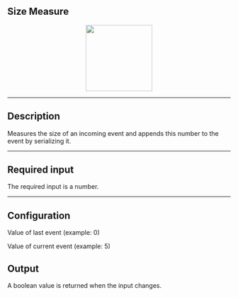 <!--
  ~ Licensed to the Apache Software Foundation (ASF) under one or more
  ~ contributor license agreements.  See the NOTICE file distributed with
  ~ this work for additional information regarding copyright ownership.
  ~ The ASF licenses this file to You under the Apache License, Version 2.0
  ~ (the "License"); you may not use this file except in compliance with
  ~ the License.  You may obtain a copy of the License at
  ~
  ~    http://www.apache.org/licenses/LICENSE-2.0
  ~
  ~ Unless required by applicable law or agreed to in writing, software
  ~ distributed under the License is distributed on an "AS IS" BASIS,
  ~ WITHOUT WARRANTIES OR CONDITIONS OF ANY KIND, either express or implied.
  ~ See the License for the specific language governing permissions and
  ~ limitations under the License.
  ~
  -->

## Size Measure

<p align="center"> 
    <img src="icon.png" width="150px;" class="pe-image-documentation"/>
</p>

***

## Description

Measures the size of an incoming event and appends this number to the event by serializing it.

***

## Required input
The required input is a number. 

***

## Configuration
Value of last event (example: 0)

Value of current event (example: 5)


## Output
A boolean value is returned when the input changes.